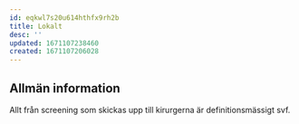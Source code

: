 ```yaml
---
id: eqkwl7s20u614hthfx9rh2b
title: Lokalt
desc: ''
updated: 1671107238460
created: 1671107206028
---
```


## Allmän information

Allt från screening som skickas upp till kirurgerna är definitionsmässigt svf.


